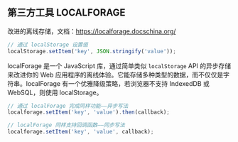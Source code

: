 ## 第三方工具 LOCALFORAGE

改进的离线存储，文档：https://localforage.docschina.org/

```js
// 通过 localStorage 设置值
localStorage.setItem('key', JSON.stringify('value'));
```

localForage 是一个 JavaScript 库，通过简单类似 `localStorage` API 的异步存储来改进你的 Web 应用程序的离线体验。它能存储多种类型的数据，而不仅仅是字符串。localForage 有一个优雅降级策略，若浏览器不支持 IndexedDB 或 WebSQL，则使用 localStorage。

~~~js
// 通过 localForage 完成同样功能——异步写法
localforage.setItem('key', 'value').then(callback);

// localForage 同样支持回调函数——同步写法
localforage.setItem('key', 'value', callback);
~~~



